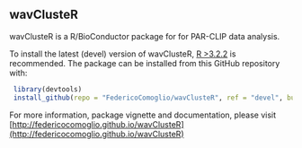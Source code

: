wavClusteR
----

wavClusteR is a R/BioConductor package for for PAR-CLIP data analysis.

To install the latest (devel) version of wavClusteR, [R >3.2.2](https://cran.r-project.org) is recommended. The package can be installed from this GitHub repository with:

```R
 library(devtools)
 install_github(repo = "FedericoComoglio/wavClusteR", ref = "devel", build_vignettes = TRUE)
```

For more information, package vignette and documentation, please visit [http://federicocomoglio.github.io/wavClusteR](http://federicocomoglio.github.io/wavClusteR)

